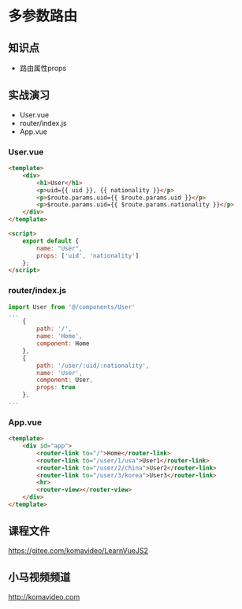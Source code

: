 多参数路由
==========

## 知识点

* 路由属性props

## 实战演习

* User.vue
* router/index.js
* App.vue

### User.vue

~~~html
<template>
    <div>
        <h1>User</h1>
        <p>uid={{ uid }}, {{ nationality }}</p>
        <p>$route.params.uid={{ $route.params.uid }}</p>
        <p>$route.params.uid={{ $route.params.nationality }}</p>
    </div>
</template>

<script>
    export default {
        name: "User",
        props: ['uid', 'nationality']
    };
</script>
~~~

### router/index.js

~~~js
import User from '@/components/User'
...
    {
        path: '/',
        name: 'Home',
        component: Home
    },
    {
        path: '/user/:uid/:nationality',
        name: 'User',
        component: User,
        props: true
    },
...
~~~

### App.vue

~~~html
<template>
    <div id="app">
        <router-link to="/">Home</router-link>
        <router-link to="/user/1/usa">User1</router-link>
        <router-link to="/user/2/china">User2</router-link>
        <router-link to="/user/3/korea">User3</router-link>
        <hr>
        <router-view></router-view>
    </div>
</template>
~~~

## 课程文件

https://gitee.com/komavideo/LearnVueJS2

## 小马视频频道

http://komavideo.com
